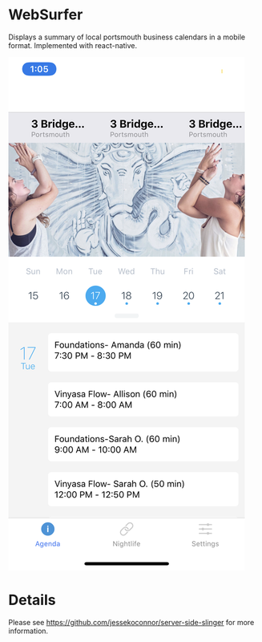 # WebSurfer
Displays a summary of local portsmouth business calendars in a mobile format. Implemented with react-native. 

![Sample](assets/images/WebSurfer-snapshot.png)

# Details
Please see https://github.com/jessekoconnor/server-side-slinger for more information.

